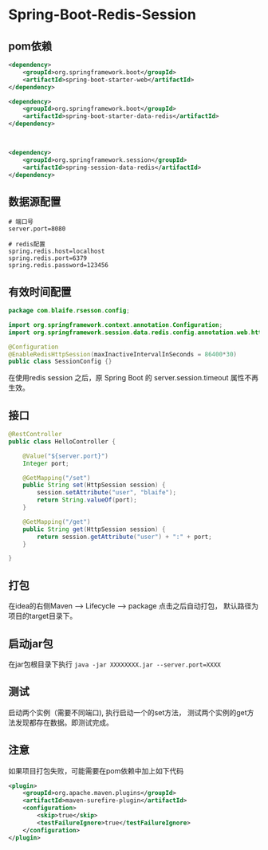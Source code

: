# Spring-Boot-Redis-Session

## pom依赖
```xml
<dependency>
    <groupId>org.springframework.boot</groupId>
    <artifactId>spring-boot-starter-web</artifactId>
</dependency>
```
```xml
<dependency>
    <groupId>org.springframework.boot</groupId>
    <artifactId>spring-boot-starter-data-redis</artifactId>
</dependency>

       
```
```xml
<dependency>
    <groupId>org.springframework.session</groupId>
    <artifactId>spring-session-data-redis</artifactId>
</dependency>
```
## 数据源配置
```properties
# 端口号
server.port=8080

# redis配置
spring.redis.host=localhost
spring.redis.port=6379
spring.redis.password=123456
```

## 有效时间配置
```java
package com.blaife.rsesson.config;

import org.springframework.context.annotation.Configuration;
import org.springframework.session.data.redis.config.annotation.web.http.EnableRedisHttpSession;

@Configuration
@EnableRedisHttpSession(maxInactiveIntervalInSeconds = 86400*30)
public class SessionConfig {}
```
在使用redis session 之后，原 Spring Boot 的 server.session.timeout 属性不再生效。

## 接口
```java
@RestController
public class HelloController {

    @Value("${server.port}")
    Integer port;

    @GetMapping("/set")
    public String set(HttpSession session) {
        session.setAttribute("user", "blaife");
        return String.valueOf(port);
    }

    @GetMapping("/get")
    public String get(HttpSession session) {
        return session.getAttribute("user") + ":" + port;
    }

}
```

## 打包
在idea的右侧Maven --> Lifecycle --> package 点击之后自动打包， 默认路径为项目的target目录下。

## 启动jar包
在jar包根目录下执行 `java -jar XXXXXXXX.jar --server.port=XXXX`

## 测试
启动两个实例（需要不同端口), 执行启动一个的set方法， 测试两个实例的get方法发现都存在数据。即测试完成。

## 注意
如果项目打包失败，可能需要在pom依赖中加上如下代码
```xml
<plugin>
    <groupId>org.apache.maven.plugins</groupId>
    <artifactId>maven-surefire-plugin</artifactId>
    <configuration>
        <skip>true</skip>
        <testFailureIgnore>true</testFailureIgnore>
    </configuration>
</plugin>
```